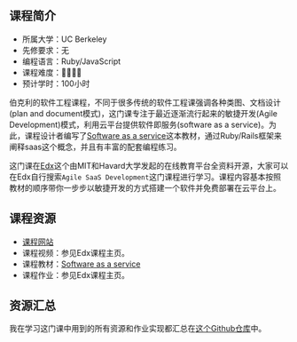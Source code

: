 ## 课程简介
- 所属大学：UC Berkeley
- 先修要求：无
- 编程语言：Ruby/JavaScript
- 课程难度：🌟🌟🌟🌟
- 预计学时：100小时

伯克利的软件工程课程，不同于很多传统的软件工程课强调各种类图、文档设计(plan and document模式)，这门课专注于最近逐渐流行起来的敏捷开发(Agile Development)模式，利用云平台提供软件即服务(software as a service)。为此，课程设计者编写了[Software as a service](https://github.com/PKUFlyingPig/CS169-Software-Engineering/blob/master/saasbook.pdf)这本教材，通过Ruby/Rails框架来阐释saas这个概念，并且有丰富的配套编程练习。

这门课在[Edx](https://www.edx.org/)这个由MIT和Havard大学发起的在线教育平台全资料开源，大家可以在Edx自行搜索`Agile SaaS Development`这门课程进行学习。课程内容基本按照教材的顺序带你一步步以敏捷开发的方式搭建一个软件并免费部署在云平台上。

## 课程资源
- [课程网站](http://www.saasbook.info/courses)
- 课程视频：参见Edx课程主页。
- 课程教材：[Software as a service](https://github.com/PKUFlyingPig/CS169-Software-Engineering/blob/master/saasbook.pdf)
- 课程作业：参见Edx课程主页。

## 资源汇总
我在学习这门课中用到的所有资源和作业实现都汇总在[这个Github仓库](https://github.com/PKUFlyingPig/CS169-Software-Engineering)中。
